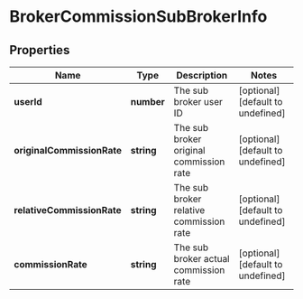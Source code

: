 # BrokerCommissionSubBrokerInfo

## Properties

Name | Type | Description | Notes
------------ | ------------- | ------------- | -------------
**userId** | **number** | The sub broker user ID | [optional] [default to undefined]
**originalCommissionRate** | **string** | The sub broker original commission rate | [optional] [default to undefined]
**relativeCommissionRate** | **string** | The sub broker relative commission rate | [optional] [default to undefined]
**commissionRate** | **string** | The sub broker actual commission rate | [optional] [default to undefined]

